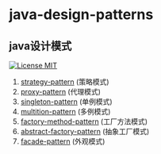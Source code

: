 # java-design-patterns
## java设计模式

[![License MIT](https://img.shields.io/badge/license-MIT-blue.svg)](https://github.com/opensourcefamily/design-patterns/blob/master/LICENSE)

1. [strategy-pattern](https://github.com/opensourcefamily/design-patterns/tree/master/strategy-pattern) (策略模式)
2. [proxy-pattern](https://github.com/opensourcefamily/design-patterns/tree/master/proxy-pattern) (代理模式)
3. [singleton-pattern](https://github.com/opensourcefamily/design-patterns/tree/master/singleton-pattern) (单例模式)
4. [multition-pattern](https://github.com/opensourcefamily/design-patterns/tree/master/multition-pattern) (多例模式)
5. [factory-method-pattern](https://github.com/opensourcefamily/design-patterns/tree/master/factory-method-pattern) (工厂方法模式)
6. [abstract-factory-pattern](https://github.com/opensourcefamily/design-patterns/tree/master/abstract-factory-pattern) (抽象工厂模式)
7. [facade-pattern](https://github.com/opensourcefamily/design-patterns/tree/master/facade-pattern) (外观模式)
<!--
8. [adapter-pattern]() (适配器模式)
9. [template-method-pattern]() (模板方法模式)
10. [builder-pattern]() (建造者模式)
11. [bridge-pattern]() (桥梁模式)
12. [command-pattern]() (命令模式) 
13. [decorator-pattern]() (装饰模式) 
14. [iterator-pattern]() (迭代器模式)
15. [composite-pattern]() (组合模式)
16. [observer-pattern]() (观察者模式)
17. [chain-of-responsibility-pattern]() (责任链模式) 
18. [visitor-pattern]() (访问者模式)
19. [state-pattern]() (状态模式)
20. [prototype-pattern]() (原型模式)
21. [mediator-pattern]() (中介者模式) 
22. [interpreter-pattern]() (解释器模式) 
23. [flyweight-pattern]() (亨元模式)
24. [memento-pattern]() (备忘录模式)
-->